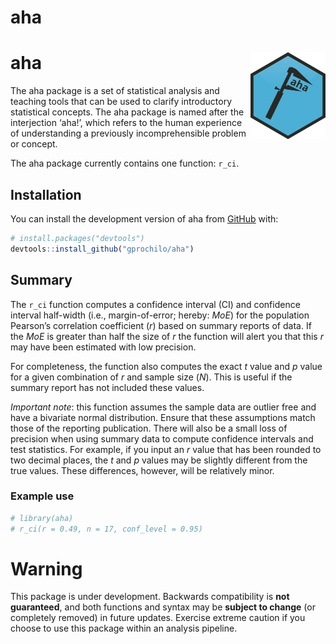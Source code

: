 
<!-- README.md is generated from README.Rmd. Please edit that file -->

# aha

<!-- badges: start -->

# aha <img src='man/figures/logo.png' align="right" height="138.5" />

<!-- badges: end -->

The aha package is a set of statistical analysis and teaching tools that
can be used to clarify introductory statistical concepts. The aha
package is named after the interjection ‘aha\!’, which refers to the
human experience of understanding a previously incomprehensible problem
or concept.

The aha package currently contains one function:
`r_ci`.

## Installation

<!-- You can install the released version of aha from [CRAN](https://CRAN.R-project.org) with: -->

<!-- ``` r -->

<!-- install.packages("aha") -->

<!-- ``` -->

You can install the development version of aha from
[GitHub](https://github.com/gprochilo) with:

``` r
# install.packages("devtools")
devtools::install_github("gprochilo/aha")
```

## Summary

The `r_ci` function computes a confidence interval (CI) and confidence
interval half-width (i.e., margin-of-error; hereby: *MoE*) for the
population Pearson’s correlation coefficient (*r*) based on summary
reports of data. If the *MoE* is greater than half the size of *r* the
function will alert you that this *r* may have been estimated with low
precision.

For completeness, the function also computes the exact *t* value and *p*
value for a given combination of *r* and sample size (*N*). This is
useful if the summary report has not included these values.

*Important note*: this function assumes the sample data are outlier free
and have a bivariate normal distribution. Ensure that these assumptions
match those of the reporting publication. There will also be a small
loss of precision when using summary data to compute confidence
intervals and test statistics. For example, if you input an *r* value
that has been rounded to two decimal places, the *t* and *p* values may
be slightly different from the true values. These differences, however,
will be relatively minor.

### Example use

``` r
# library(aha)
# r_ci(r = 0.49, n = 17, conf_level = 0.95)
```

# Warning

This package is under development. Backwards compatibility is **not
guaranteed**, and both functions and syntax may be **subject to change**
(or completely removed) in future updates. Exercise extreme caution if
you choose to use this package within an analysis pipeline.
